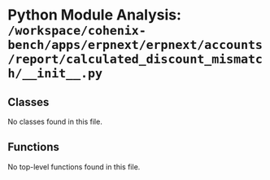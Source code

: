 # Python Module Analysis: `/workspace/cohenix-bench/apps/erpnext/erpnext/accounts/report/calculated_discount_mismatch/__init__.py`

## Classes

No classes found in this file.


## Functions

No top-level functions found in this file.
